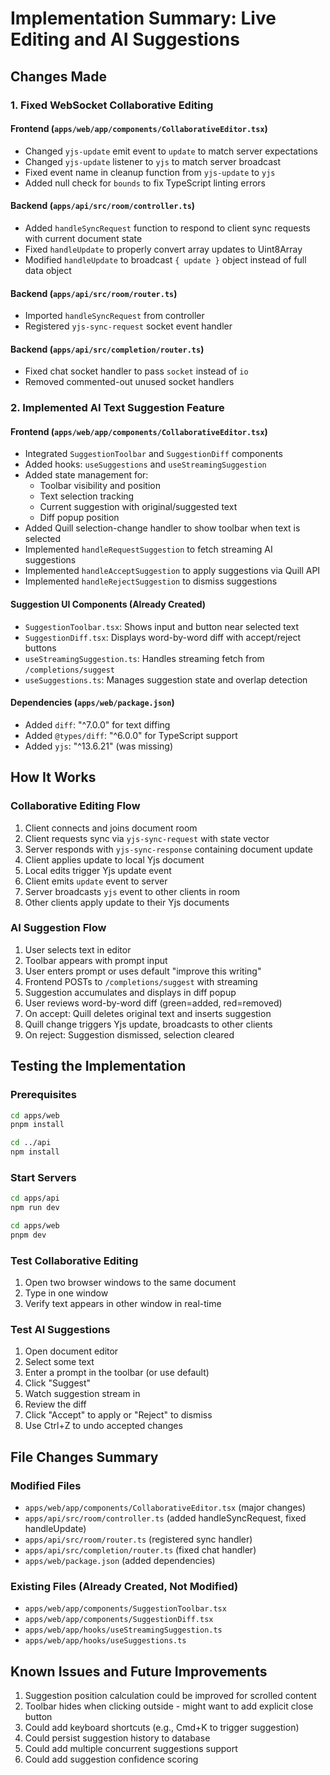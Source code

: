 # Implementation Summary: Live Editing and AI Suggestions

## Changes Made

### 1. Fixed WebSocket Collaborative Editing

#### Frontend (`apps/web/app/components/CollaborativeEditor.tsx`)

- Changed `yjs-update` emit event to `update` to match server expectations
- Changed `yjs-update` listener to `yjs` to match server broadcast
- Fixed event name in cleanup function from `yjs-update` to `yjs`
- Added null check for `bounds` to fix TypeScript linting errors

#### Backend (`apps/api/src/room/controller.ts`)

- Added `handleSyncRequest` function to respond to client sync requests with current document state
- Fixed `handleUpdate` to properly convert array updates to Uint8Array
- Modified `handleUpdate` to broadcast `{ update }` object instead of full data object

#### Backend (`apps/api/src/room/router.ts`)

- Imported `handleSyncRequest` from controller
- Registered `yjs-sync-request` socket event handler

#### Backend (`apps/api/src/completion/router.ts`)

- Fixed chat socket handler to pass `socket` instead of `io`
- Removed commented-out unused socket handlers

### 2. Implemented AI Text Suggestion Feature

#### Frontend (`apps/web/app/components/CollaborativeEditor.tsx`)

- Integrated `SuggestionToolbar` and `SuggestionDiff` components
- Added hooks: `useSuggestions` and `useStreamingSuggestion`
- Added state management for:
    - Toolbar visibility and position
    - Text selection tracking
    - Current suggestion with original/suggested text
    - Diff popup position
- Added Quill selection-change handler to show toolbar when text is selected
- Implemented `handleRequestSuggestion` to fetch streaming AI suggestions
- Implemented `handleAcceptSuggestion` to apply suggestions via Quill API
- Implemented `handleRejectSuggestion` to dismiss suggestions

#### Suggestion UI Components (Already Created)

- `SuggestionToolbar.tsx`: Shows input and button near selected text
- `SuggestionDiff.tsx`: Displays word-by-word diff with accept/reject buttons
- `useStreamingSuggestion.ts`: Handles streaming fetch from `/completions/suggest`
- `useSuggestions.ts`: Manages suggestion state and overlap detection

#### Dependencies (`apps/web/package.json`)

- Added `diff`: "^7.0.0" for text diffing
- Added `@types/diff`: "^6.0.0" for TypeScript support
- Added `yjs`: "^13.6.21" (was missing)

## How It Works

### Collaborative Editing Flow

1. Client connects and joins document room
2. Client requests sync via `yjs-sync-request` with state vector
3. Server responds with `yjs-sync-response` containing document update
4. Client applies update to local Yjs document
5. Local edits trigger Yjs update event
6. Client emits `update` event to server
7. Server broadcasts `yjs` event to other clients in room
8. Other clients apply update to their Yjs documents

### AI Suggestion Flow

1. User selects text in editor
2. Toolbar appears with prompt input
3. User enters prompt or uses default "improve this writing"
4. Frontend POSTs to `/completions/suggest` with streaming
5. Suggestion accumulates and displays in diff popup
6. User reviews word-by-word diff (green=added, red=removed)
7. On accept: Quill deletes original text and inserts suggestion
8. Quill change triggers Yjs update, broadcasts to other clients
9. On reject: Suggestion dismissed, selection cleared

## Testing the Implementation

### Prerequisites

```bash
cd apps/web
pnpm install

cd ../api
npm install
```

### Start Servers

```bash
cd apps/api
npm run dev

cd apps/web
pnpm dev
```

### Test Collaborative Editing

1. Open two browser windows to the same document
2. Type in one window
3. Verify text appears in other window in real-time

### Test AI Suggestions

1. Open document editor
2. Select some text
3. Enter a prompt in the toolbar (or use default)
4. Click "Suggest"
5. Watch suggestion stream in
6. Review the diff
7. Click "Accept" to apply or "Reject" to dismiss
8. Use Ctrl+Z to undo accepted changes

## File Changes Summary

### Modified Files

- `apps/web/app/components/CollaborativeEditor.tsx` (major changes)
- `apps/api/src/room/controller.ts` (added handleSyncRequest, fixed handleUpdate)
- `apps/api/src/room/router.ts` (registered sync handler)
- `apps/api/src/completion/router.ts` (fixed chat handler)
- `apps/web/package.json` (added dependencies)

### Existing Files (Already Created, Not Modified)

- `apps/web/app/components/SuggestionToolbar.tsx`
- `apps/web/app/components/SuggestionDiff.tsx`
- `apps/web/app/hooks/useStreamingSuggestion.ts`
- `apps/web/app/hooks/useSuggestions.ts`

## Known Issues and Future Improvements

1. Suggestion position calculation could be improved for scrolled content
2. Toolbar hides when clicking outside - might want to add explicit close button
3. Could add keyboard shortcuts (e.g., Cmd+K to trigger suggestion)
4. Could persist suggestion history to database
5. Could add multiple concurrent suggestions support
6. Could add suggestion confidence scoring
